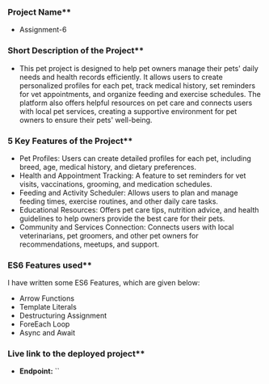 ### Project Name**
- Assignment-6

### Short Description of the Project**
- This pet project is designed to help pet owners manage their pets' daily needs and health records efficiently. It allows users to create personalized profiles for each pet, track medical history, set reminders for vet appointments, and organize feeding and exercise schedules. The platform also offers helpful resources on pet care and connects users with local pet services, creating a supportive environment for pet owners to ensure their pets' well-being.

### 5 Key Features of the Project**
- Pet Profiles: Users can create detailed profiles for each pet, including breed, age, medical history, and dietary preferences.
- Health and Appointment Tracking: A feature to set reminders for vet visits, vaccinations, grooming, and medication schedules.
- Feeding and Activity Scheduler: Allows users to plan and manage feeding times, exercise routines, and other daily care tasks.
- Educational Resources: Offers pet care tips, nutrition advice, and health guidelines to help owners provide the best care for their pets.
- Community and Services Connection: Connects users with local veterinarians, pet groomers, and other pet owners for recommendations, meetups, and support.

### ES6 Features used**
I have written some ES6 Features, which are given below:

- Arrow Functions
- Template Literals
- Destructuring Assignment 
- ForeEach Loop
- Async and Await

### Live link to the deployed project**
- **Endpoint:** ``
